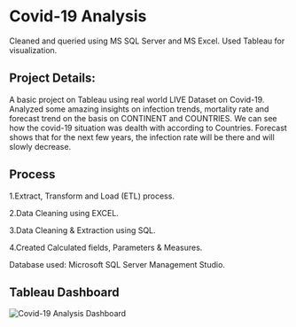 
# Covid-19 Analysis

Cleaned and queried using MS SQL Server and MS Excel. Used Tableau for visualization.





## Project Details:
A basic project on Tableau using real world LIVE Dataset on Covid-19. Analyzed some amazing insights on infection trends, mortality rate and forecast trend on the basis on CONTINENT and COUNTRIES. We can see how the covid-19 situation was dealth with according to Countries. Forecast shows that for the next few years, the infection rate will be there and will slowly decrease.
## Process
1.Extract, Transform and Load (ETL) process.

2.Data Cleaning using EXCEL.

3.Data Cleaning & Extraction using SQL.

4.Created Calculated fields, Parameters & Measures.

Database used:
Microsoft SQL Server Management Studio.



## Tableau Dashboard
![Covid-19 Analysis Dashboard](https://github.com/shivakumarhl/Covid-19-Analysis/assets/123819517/9a56a077-fc9f-4759-8165-256d7f04c339)
